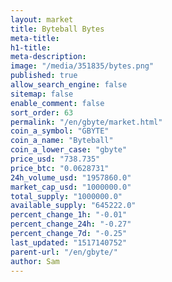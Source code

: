 ```yaml
---
layout: market
title: Byteball Bytes
meta-title: 
h1-title: 
meta-description: 
image: "/media/351835/bytes.png"
published: true
allow_search_engine: false
sitemap: false
enable_comment: false
sort_order: 63
permalink: "/en/gbyte/market.html"
coin_a_symbol: "GBYTE"
coin_a_name: "Byteball"
coin_a_lower_case: "gbyte"
price_usd: "738.735"
price_btc: "0.0628731"
24h_volume_usd: "1957860.0"
market_cap_usd: "1000000.0"
total_supply: "1000000.0"
available_supply: "645222.0"
percent_change_1h: "-0.01"
percent_change_24h: "-0.27"
percent_change_7d: "-0.25"
last_updated: "1517140752"
parent-url: "/en/gbyte/"
author: Sam
---
```


